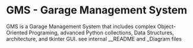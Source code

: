 # GMS - Garage Management System
GMS is a Garage Management System that includes complex Object-Oriented Programing, advanced Python collections, Data Structures, architecture, and tkinter GUI. see internal __README and _Diagram files
